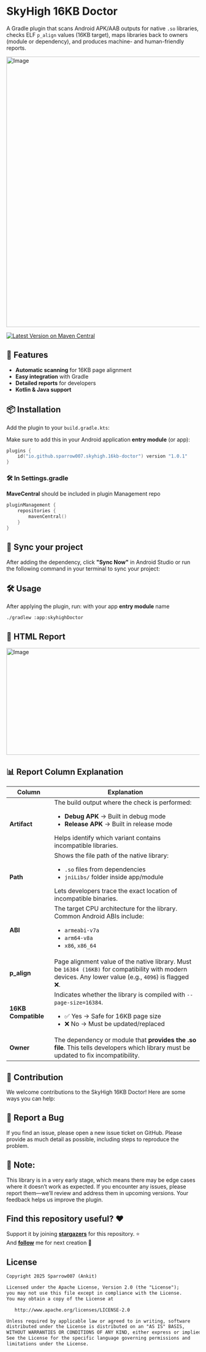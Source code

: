 # SkyHigh 16KB Doctor

A Gradle plugin that scans Android APK/AAB outputs for native `.so` libraries, checks ELF `p_align` values (16KB target), maps libraries back to owners (module or dependency), and produces machine- and human-friendly reports.

<img width="1472" height="704" alt="Image" src="https://github.com/user-attachments/assets/67afd550-931f-4ea1-8478-8b9c2abce572" />

[![Latest Version on Maven Central](https://img.shields.io/maven-central/v/io.github.sparrow007/skyhigh-16kb-doctor.svg?label=Maven%20Central)](https://search.maven.org/artifact/io.github.sparrow007/skyhigh-16kb-doctor)

## 🚀 Features

- **Automatic scanning** for 16KB page alignment
- **Easy integration** with Gradle
- **Detailed reports** for developers
- **Kotlin & Java support**


## 📦 Installation

Add the plugin to your `build.gradle.kts`:

Make sure to add this in your Android application **entry module** (or app):

```kotlin
plugins {
    id("io.github.sparrow007.skyhigh.16kb-doctor") version "1.0.1"
}
```

### 🛠 In Settings.gradle 
**MaveCentral** should be included in plugin Management repo

```kotlin
pluginManagement {
    repositories {
        mavenCentral()
    }
}
```

## 🔁 Sync your project

After adding the dependency, click **"Sync Now"** in Android Studio or run the following command in your terminal to sync your project:


## 🛠 Usage

After applying the plugin, run: with your app **entry module** name 

```
./gradlew :app:skyhighDoctor

```


## 📝 HTML Report

<img width="1884" height="278" alt="Image" src="https://github.com/user-attachments/assets/0558b9ca-7617-44f2-8e2e-10cf6408f69c" />

<h2>📊 Report Column Explanation</h2>

<table>
  <thead>
    <tr>
      <th>Column</th>
      <th>Explanation</th>
    </tr>
  </thead>
  <tbody>
    <tr>
      <td><b>Artifact</b></td>
      <td>
        The build output where the check is performed:
        <ul>
          <li><b>Debug APK</b> → Built in debug mode</li>
          <li><b>Release APK</b> → Built in release mode</li>
        </ul>
        Helps identify which variant contains incompatible libraries.
      </td>
    </tr>
    <tr>
      <td><b>Path</b></td>
      <td>
        Shows the file path of the native library:
        <ul>
          <li><code>.so</code> files from dependencies</li>
          <li><code>jniLibs/</code> folder inside app/module</li>
        </ul>
        Lets developers trace the exact location of incompatible binaries.
      </td>
    </tr>
    <tr>
      <td><b>ABI</b></td>
      <td>
        The target CPU architecture for the library.  
        Common Android ABIs include:
        <ul>
          <li><code>armeabi-v7a</code></li>
          <li><code>arm64-v8a</code></li>
          <li><code>x86</code>, <code>x86_64</code></li>
        </ul>
      </td>
    </tr>
    <tr>
      <td><b>p_align</b></td>
      <td>
        Page alignment value of the native library.  
        Must be <code>16384 (16KB)</code> for compatibility with modern devices.  
        Any lower value (e.g., <code>4096</code>) is flagged ❌.
      </td>
    </tr>
    <tr>
      <td><b>16KB Compatible</b></td>
      <td>
        Indicates whether the library is compiled with <code>--page-size=16384</code>.
        <ul>
          <li>✅ Yes → Safe for 16KB page size</li>
          <li>❌ No → Must be updated/replaced</li>
        </ul>
      </td>
    </tr>
    <tr>
      <td><b>Owner</b></td>
      <td>
        The dependency or module that <b>provides the .so file</b>.  
        This tells developers which library must be updated to fix incompatibility.
      </td>
    </tr>
  </tbody>
</table>


## 🤝 Contribution
We welcome contributions to the SkyHigh 16KB Doctor! Here are some ways you can help:

## 🐞 Report a Bug
If you find an issue, please open a new issue ticket on GitHub. Please provide as much detail as possible, including steps to reproduce the problem.


## 📝 Note:
This library is in a very early stage, which means there may be edge cases where it doesn’t work as expected. If you encounter any issues, please report them—we’ll review and address them in upcoming versions. Your feedback helps us improve the plugin.

## Find this repository useful? ❤️
Support it by joining __[stargazers](https://github.com/sparrow007/skyhigh-16kb-doctor/stargazers)__ for this repository. :star: <br>
 And __[follow](https://github.com/sparrow007)__  me for next creation 🤩

## License
```xml
Copyright 2025 Sparrow007 (Ankit)

Licensed under the Apache License, Version 2.0 (the "License");
you may not use this file except in compliance with the License.
You may obtain a copy of the License at

   http://www.apache.org/licenses/LICENSE-2.0

Unless required by applicable law or agreed to in writing, software
distributed under the License is distributed on an "AS IS" BASIS,
WITHOUT WARRANTIES OR CONDITIONS OF ANY KIND, either express or implied.
See the License for the specific language governing permissions and
limitations under the License.
```
